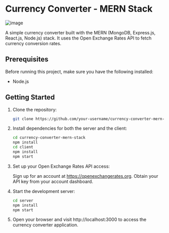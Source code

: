 
# Currency Converter - MERN Stack

![image](https://github.com/Janith-Sandamal/cuurency-converter-mern-stack/assets/78975250/1727731f-ce84-412e-8778-eb750a078061)

A simple currency converter built with the MERN (MongoDB, Express.js, React.js, Node.js) stack. It uses the Open Exchange Rates API to fetch currency conversion rates.

## Prerequisites

Before running this project, make sure you have the following installed:

- Node.js


## Getting Started

1. Clone the repository:

   ```bash
   git clone https://github.com/your-username/currency-converter-mern-stack.git

2. Install dependencies for both the server and the client:

    ```bash
    cd currency-converter-mern-stack
    npm install
    cd client
    npm install
    npm start
3. Set up your Open Exchange Rates API access:

    Sign up for an account at https://openexchangerates.org.
    Obtain your API key from your account dashboard.

4. Start the development server:

   ```bash
   cd server
   npm install
   npm start
5. Open your browser and visit http://localhost:3000 to access the currency converter application.
